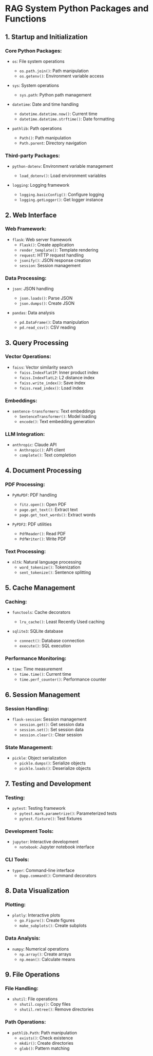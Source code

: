 # RAG System Python Packages and Functions

## 1. Startup and Initialization

### Core Python Packages:
- `os`: File system operations
  - `os.path.join()`: Path manipulation
  - `os.getenv()`: Environment variable access

- `sys`: System operations
  - `sys.path`: Python path management

- `datetime`: Date and time handling
  - `datetime.datetime.now()`: Current time
  - `datetime.datetime.strftime()`: Date formatting

- `pathlib`: Path operations
  - `Path()`: Path manipulation
  - `Path.parent`: Directory navigation

### Third-party Packages:
- `python-dotenv`: Environment variable management
  - `load_dotenv()`: Load environment variables

- `logging`: Logging framework
  - `logging.basicConfig()`: Configure logging
  - `logging.getLogger()`: Get logger instance

## 2. Web Interface

### Web Framework:
- `flask`: Web server framework
  - `Flask()`: Create application
  - `render_template()`: Template rendering
  - `request`: HTTP request handling
  - `jsonify()`: JSON response creation
  - `session`: Session management

### Data Processing:
- `json`: JSON handling
  - `json.loads()`: Parse JSON
  - `json.dumps()`: Create JSON

- `pandas`: Data analysis
  - `pd.DataFrame()`: Data manipulation
  - `pd.read_csv()`: CSV reading

## 3. Query Processing

### Vector Operations:
- `faiss`: Vector similarity search
  - `faiss.IndexFlatIP`: Inner product index
  - `faiss.IndexFlatL2`: L2 distance index
  - `faiss.write_index()`: Save index
  - `faiss.read_index()`: Load index

### Embeddings:
- `sentence-transformers`: Text embeddings
  - `SentenceTransformer()`: Model loading
  - `encode()`: Text embedding generation

### LLM Integration:
- `anthropic`: Claude API
  - `Anthropic()`: API client
  - `complete()`: Text completion

## 4. Document Processing

### PDF Processing:
- `PyMuPDF`: PDF handling
  - `fitz.open()`: Open PDF
  - `page.get_text()`: Extract text
  - `page.get_text_words()`: Extract words

- `PyPDF2`: PDF utilities
  - `PdfReader()`: Read PDF
  - `PdfWriter()`: Write PDF

### Text Processing:
- `nltk`: Natural language processing
  - `word_tokenize()`: Tokenization
  - `sent_tokenize()`: Sentence splitting

## 5. Cache Management

### Caching:
- `functools`: Cache decorators
  - `lru_cache()`: Least Recently Used caching

- `sqlite3`: SQLite database
  - `connect()`: Database connection
  - `execute()`: SQL execution

### Performance Monitoring:
- `time`: Time measurement
  - `time.time()`: Current time
  - `time.perf_counter()`: Performance counter

## 6. Session Management

### Session Handling:
- `flask-session`: Session management
  - `session.get()`: Get session data
  - `session.set()`: Set session data
  - `session.clear()`: Clear session

### State Management:
- `pickle`: Object serialization
  - `pickle.dumps()`: Serialize objects
  - `pickle.loads()`: Deserialize objects

## 7. Testing and Development

### Testing:
- `pytest`: Testing framework
  - `pytest.mark.parametrize()`: Parameterized tests
  - `pytest.fixture()`: Test fixtures

### Development Tools:
- `jupyter`: Interactive development
  - `notebook`: Jupyter notebook interface

### CLI Tools:
- `typer`: Command-line interface
  - `@app.command()`: Command decorators

## 8. Data Visualization

### Plotting:
- `plotly`: Interactive plots
  - `go.Figure()`: Create figures
  - `make_subplots()`: Create subplots

### Data Analysis:
- `numpy`: Numerical operations
  - `np.array()`: Create arrays
  - `np.mean()`: Calculate means

## 9. File Operations

### File Handling:
- `shutil`: File operations
  - `shutil.copy()`: Copy files
  - `shutil.rmtree()`: Remove directories

### Path Operations:
- `pathlib.Path`: Path manipulation
  - `exists()`: Check existence
  - `mkdir()`: Create directories
  - `glob()`: Pattern matching
